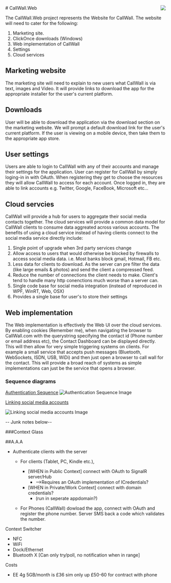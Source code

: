 <img align="right" src="http://leecampbell.github.io/CallWall.Web/images/icons/CallWall.Web.png" />
# CallWall.Web
<br clear="both"/>

The CallWall.Web project represents the Website for CallWall.
The website will need to cater for the following:

 1. Marketing site.
 2. ClickOnce downloads (Windows)
 3. Web implementation of CallWall
 4. Settings
 4. Cloud services


## Marketing website 
The marketing site will need to explain to new users what CallWall is via text, images and Video.
It will provide links to download the app for the appropriate installer for the user's current platform.

## Downloads 
User will be able to download the application via the download section on the marketing website.
We will prompt a default download link for the user's current platform. 
If the user is viewing on a mobile device, then take them to the appropriate app store.

## User settings
Users are able to login to CallWall with any of their accounts and manage their settings for the application.
User can register for CallWall by simply loging-in in with OAuth.
When registering they get to choose the resources they will allow CallWall to access for each account.
Once logged in, they are able to link accounts e.g. Twitter, Google, FaceBook, Microsoft etc...

## Cloud servcies 
CallWall will provide a hub for users to aggregate their social media contacts together.
The cloud services will provide a common data model for CallWall clients to consume data aggreated across various accounts.
The benefits of using a cloud service instead of having clients connect to the social media service directly include:

 1. Single point of upgrade when 3rd party services change
 2. Allow access to users that would otherwise be blocked by firewalls to access social media data. i.e. Most banks block gmail, Hotmail, FB etc.
 3. Less data for clients to download. As the server can pre filter the data (like large emails & photos) and send the client a compressed feed.
 4. Reduce the number of connections the client needs to make. Client's tend to handle many http conenctions much worse than a server can.
 5. Single code base for social media integration (instead of reproduced in WPF, WinRT, Web, OSX)
 6. Provides a single base for user's to store their settings



## Web implementation 
The Web implementation is effectively the Web UI over the cloud services.
By enabling cookies (Remember me), when navigating the browser to CallWall.com with the querystring specifying the contact id (Phone number or email address etc), the Contact Dashboard can be displayed directly.
This will then allow for very simple triggering systems on clients. For example a small service that accepts push messages (Bluetooth, WebSockets, ISDN, USB, WiDi) and then just open a browser to call wall for the contact.
This will provide a broad reach of systems as simple implementations can just be the service that opens a browser.





### Sequence diagrams

[Authentication Sequence](http://www.websequencediagrams.com/?lz=dGl0bGUgQXV0aGVudGljYXRpb24gU2VxdWVuY2UKCnBhcnRpY2lwYW50IEhvbWVQYWdlAAgNVXNlclNldHRpbmdzACENTG9naW4AMw0iUmVzb3VyY2UgU2VsZWN0b3IiIGFzIAAOCAANCABnDk9BdXRoAEYGAHgILT4AVwU6IApub3RlIG92ZXIAaAY6IENob29zZSBmcm9tIEdvb2dsZSwgVHdpdHRlciwgRkIsIE0kCgCBFAUtPgBnEAA1CHMAMgcgYWNjb3VudCBwcm92aWRlcgBjCwAkGCBzZXJ2aWNlIHRvIHUAeg4gXG5DYWxlbmRhcixFbWFpbCxDb250YWN0cyxQaG90b3MgZXRjLgoAgX0QLT4AgXcKOiBSZWRpcmVjdHMgdG8AgVkHLmNvbQoAghsKLT4AgwUNOk9uIFN1Y2Nlc3MgcgA0CWJhY2sgdG8gQ2FsbFdhbGwK&s=modern-blue)
![Authentication Sequence Image](http://www.websequencediagrams.com/cgi-bin/cdraw?lz=dGl0bGUgQXV0aGVudGljYXRpb24gU2VxdWVuY2UKCnBhcnRpY2lwYW50IEhvbWVQYWdlAAgNVXNlclNldHRpbmdzACENTG9naW4AMw0iUmVzb3VyY2UgU2VsZWN0b3IiIGFzIAAOCAANCABnDk9BdXRoAEYGAHgILT4AVwU6IApub3RlIG92ZXIAaAY6IENob29zZSBmcm9tIEdvb2dsZSwgVHdpdHRlciwgRkIsIE0kCgCBFAUtPgBnEAA1CHMAMgcgYWNjb3VudCBwcm92aWRlcgBjCwAkGCBzZXJ2aWNlIHRvIHUAeg4gXG5DYWxlbmRhcixFbWFpbCxDb250YWN0cyxQaG90b3MgZXRjLgoAgX0QLT4AgXcKOiBSZWRpcmVjdHMgdG8AgVkHLmNvbQoAghsKLT4AgwUNOk9uIFN1Y2Nlc3MgcgA0CWJhY2sgdG8gQ2FsbFdhbGwK&s=modern-blue)



[Linking social media accounts](http://www.websequencediagrams.com/?lz=dGl0bGUgTGlua2luZyBzb2NpYWwgbWVkaWEgYWNjb3VudHMKCnBhcnRpY2lwYW50IFVzZXJTZXR0aW5ncwAMDSJSZXNvdXJjZSBTZWxlY3RvciIgYXMgAA4IAA0IAEANT0F1dGhMb2dpbgoKAE0MIC0-AFwNIDoKbm90ZSBvdmVyAAoPIENob29zZSBmcm9tIEdvb2dsZSwgVHdpdHRlciwgRkIsIE0kAEwQAIEEEAA9CHMAMQgAgXQIIHByb3ZpZGVyAHQLACUYIHNlcnZpY2UgdG8gdQCBCQgAgQIHOyBcbkNvbnRhY3RzLCBUd2VldHMgZXRjLgoAgg8QLT4AggoKOiBSZWRpcmVjdHMgdG8AgU0ILmNvbQoAgi8KAIIbDzpPbiBTdWNjZXNzIHIANQliYWNrIHRvIENhbGxXYWxsAII0GlVzZXIncyB0AIF5D2lzIG5vdyBsaW5rZWQgXG50byB0aGUgQQCCIAd0aGV5IGFyZSBsb2dpbiBpbiBhcyBcbihhbmQgb3RoZXIAMggAhEwIKSA&s=modern-blue) 

![Linking social media accounts Image](http://www.websequencediagrams.com/cgi-bin/cdraw?lz=dGl0bGUgTGlua2luZyBzb2NpYWwgbWVkaWEgYWNjb3VudHMKCnBhcnRpY2lwYW50IFVzZXJTZXR0aW5ncwAMDSJSZXNvdXJjZSBTZWxlY3RvciIgYXMgAA4IAA0IAEANT0F1dGhMb2dpbgoKAE0MIC0-AFwNIDoKbm90ZSBvdmVyAAoPIENob29zZSBmcm9tIEdvb2dsZSwgVHdpdHRlciwgRkIsIE0kAEwQAIEEEAA9CHMAMQgAgXQIIHByb3ZpZGVyAHQLACUYIHNlcnZpY2UgdG8gdQCBCQgAgQIHOyBcbkNvbnRhY3RzLCBUd2VldHMgZXRjLgoAgg8QLT4AggoKOiBSZWRpcmVjdHMgdG8AgU0ILmNvbQoAgi8KAIIbDzpPbiBTdWNjZXNzIHIANQliYWNrIHRvIENhbGxXYWxsAII0GlVzZXIncyB0AIF5D2lzIG5vdyBsaW5rZWQgXG50byB0aGUgQQCCIAd0aGV5IGFyZSBsb2dpbiBpbiBhcyBcbihhbmQgb3RoZXIAMggAhEwIKSA&s=modern-blue)



-- Junk notes below--

###Context Glass

##A.A.A  
  * Authenticate clients with the server  
    * For clients (Tablet, PC, Kindle etc.),   
      * [WHEN in Public Context] connect with OAuth to SignalR server/Hub  
          * -->Requires an OAuth implementation of ICredentials?  
      * [WHEN in Private/Work Context] connect with domain credentials?  
          * (run in seperate appdomain?)  
			
    * For Phones (CallWall) dowload the app, connect with OAuth and register the phone number. Server SMS back a code which validates the number.
			
Context Switcher  
  * NFC  
  * WiFi  
  * Dock/Ethernet  
  * Bluetooth X [Can only try/poll, no notification when in range]
	
	
Costs
  * EE 4g 5GB/month is £36 sim only up £50-60 for contract with phone
